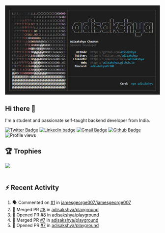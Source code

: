 ![npx-card](https://raw.githubusercontent.com/adisakshya/card/master/screenshots/adisakshya.png)

## Hi there 👋
I'm a student and passionate self-taught backend developer from India.

[![Twitter Badge](https://img.shields.io/badge/-adisakshya-00acee?style=flat&logo=twitter&logoColor=white&link=https://twitter.com/adisakshya)](https://www.twitter.com/adisakshya)
[![Linkedin badge](https://img.shields.io/badge/-adisakshya-blue?style=flat&logo=linkedin&logoColor=white)](https://www.linkedin.com/in/adisakshya-chauhan-a62920151)
[![Gmail Badge](https://img.shields.io/badge/-adisakshya98@gmail.com-c14438?style=flat&logo=Gmail&logoColor=white&link=mailto:adisakshya98@gmail.com)](mailto:adisakshya98@gmail.com)
[![Github Badge](https://img.shields.io/badge/-adisakshya-grey?style=flat&logo=github&logoColor=white&link=https://github.com/adisakshya)](https://www.github.com/adisakshya) 
![Profile views](https://gpvc.arturio.dev/adisakshya)

## 🏆 Trophies
<div>
  <img src="https://github-profile-trophy.vercel.app/?username=adisakshya&title=MultiLanguage,Commit,Followers,Repositories,PullRequest,Issues&column=7&margin-w=15&margin-h=15"/>
</div>

<br/>

## ⚡ Recent Activity
<!--START_SECTION:activity-->
1. 🗣 Commented on [#1](https://github.com/jamesgeorge007/jamesgeorge007/issues/1) in [jamesgeorge007/jamesgeorge007](https://github.com/jamesgeorge007/jamesgeorge007)
2. 🎉 Merged PR [#8](https://github.com/adisakshya/playground/pull/8) in [adisakshya/playground](https://github.com/adisakshya/playground)
3. 💪 Opened PR [#8](https://github.com/adisakshya/playground/pull/8) in [adisakshya/playground](https://github.com/adisakshya/playground)
4. 🎉 Merged PR [#7](https://github.com/adisakshya/playground/pull/7) in [adisakshya/playground](https://github.com/adisakshya/playground)
5. 💪 Opened PR [#7](https://github.com/adisakshya/playground/pull/7) in [adisakshya/playground](https://github.com/adisakshya/playground)
<!--END_SECTION:activity-->
